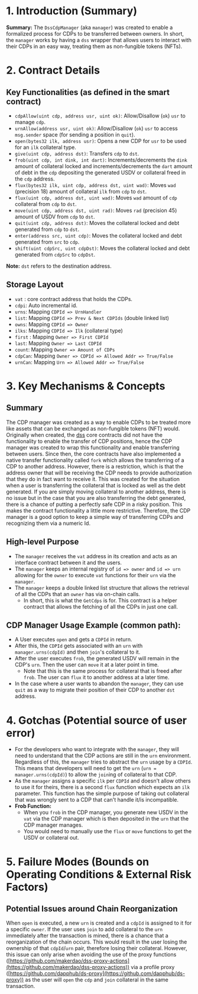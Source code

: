 # 1. Introduction (Summary)

**Summary:** The `DssCdpManager` (aka `manager`) was created to enable a formalized process for CDPs to be transferred between owners. In short, the `manager` works by having a `dss` wrapper that allows users to interact with their CDPs in an easy way, treating them as non-fungible tokens (NFTs).

# 2. Contract Details

## Key Functionalities (as defined in the smart contract)

- `cdpAllow(uint cdp, address usr, uint ok)`: Allow/Disallow (`ok`) `usr` to manage `cdp`.
- `urnAllow(address usr, uint ok)`: Allow/Disallow (`ok`) `usr` to access `msg.sender` space (for sending a position in `quit`).
- `open(bytes32 ilk, address usr)`: Opens a new CDP for `usr` to be used for an `ilk` collateral type.
- `give(uint cdp, address dst)`: Transfers `cdp` to `dst`.
- `frob(uint cdp, int dink, int dart)`: Increments/decrements the `dink` amount of collateral locked and increments/decrements the `dart` amount of debt in the `cdp` depositing the generated USDV or collateral freed in the `cdp` address.
- `flux(bytes32 ilk, uint cdp, address dst, uint wad)`: Moves `wad` (precision 18) amount of collateral `ilk` from `cdp` to `dst`.
- `flux(uint cdp, address dst, uint wad)`: Moves `wad` amount of `cdp` collateral from `cdp` to `dst`.
- `move(uint cdp, address dst, uint rad)`: Moves `rad` (precision 45) amount of USDV from `cdp` to `dst`.
- `quit(uint cdp, address dst)`: Moves the collateral locked and debt generated from `cdp` to `dst`.
- `enter(address src, uint cdp)`: Moves the collateral locked and debt generated from `src` to `cdp`.
- `shift(uint cdpSrc, uint cdpDst)`: Moves the collateral locked and debt generated from `cdpSrc` to `cdpDst`.

**Note:** `dst` refers to the destination address. 

## Storage Layout

- `vat` : core contract address that holds the CDPs.
- `cdpi`: Auto incremental id.
- `urns`: Mapping `CDPId => UrnHandler`
- `list`: Mapping `CDPId => Prev & Next CDPIds` (double linked list)
- `owns`: Mapping `CDPId => Owner`
- `ilks`: Mapping `CDPId => Ilk` (collateral type)
- `first` : Mapping `Owner => First CDPId`
- `last`: Mapping `Owner => Last CDPId`
- `count`: Mapping `Owner => Amount of CDPs`
- `cdpCan`: Mapping `Owner => CDPId => Allowed Addr => True/False`
- `urnCan`: Mapping `Urn => Allowed Addr => True/False`

# 3. Key Mechanisms & Concepts

## Summary

The CDP manager was created as a way to enable CDPs to be treated more like assets that can be exchanged as non-fungible tokens (NFT) would. Originally when created, the [dss](https://github.com/makerdao/dss/tree/master/src) core contracts did not have the functionality to enable the transfer of CDP positions, hence the CDP manager was created to wrap this functionality and enable transferring between users. Since then, the core contracts have also implemented a native transfer functionality called `fork` which allows the transferring of a CDP to another address. However, there is a restriction, which is that the address owner that will be receiving the CDP needs to provide authorization that they do in fact want to receive it. This was created for the situation when a user is transferring the collateral that is locked as well as the debt generated. If you are simply moving collateral to another address, there is no issue but in the case that you are also transferring the debt generated, there is a chance of putting a perfectly safe CDP in a risky position. This makes the contract functionality a little more restrictive. Therefore, the CDP manager is a good option to keep a simple way of transferring CDPs and recognizing them via a numeric Id.

## High-level Purpose

- The `manager` receives the `vat` address in its creation and acts as an interface contract between it and the users.
- The `manager` keeps an internal registry of `id => owner` and `id => urn` allowing for the `owner` to execute `vat` functions for their `urn` via the `manager`.
- The `manager` keeps a double linked list structure that allows the retrieval of all the CDPs that an `owner` has via on-chain calls.
    - In short, this is what the `GetCdps` is for. This contract is a helper contract that allows the fetching of all the CDPs in just one call.

## CDP **Manager Usage Example (common path):**

- A User executes `open` and gets a `CDPId` in return.
- After this, the `CDPId` gets associated with an `urn` with `manager.urns(cdpId)` and then `join`'s collateral to it.
- After the user executes `frob`, the generated USDV will remain in the CDP's `urn`. Then the user can `move` it at a later point in time.
    - Note that this is the same process for collateral that is freed after `frob`. The user can `flux` it to another address at a later time.
- In the case where a user wants to abandon the `manager`, they can use `quit` as a way to migrate their position of their CDP to another `dst` address.

# 4. Gotchas (Potential source of user error)

- For the developers who want to integrate with the `manager`, they will need to understand that the CDP actions are still in the `urn` environment. Regardless of this, the `manager` tries to abstract the `urn` usage by a `CDPId`. This means that developers will need to get the `urn` (`urn = manager.urns(cdpId)`) to allow the `join`ing of collateral to that CDP.
- As the `manager` assigns a specific `ilk` per `CDPId` and doesn't allow others to use it for theirs, there is a second `flux` function which expects an `ilk` parameter. This function has the simple purpose of taking out collateral that was wrongly sent to a CDP that can't handle it/is incompatible.
- **Frob Function:**
    - When you `frob` in the CDP manager, you generate new USDV in the `vat` via the CDP manager which is then deposited in the `urn` that the CDP manager manages.
    - You would need to manually use the `flux` or `move` functions to get the USDV or collateral out.

# 5. Failure Modes (Bounds on Operating Conditions & External Risk Factors)

## **Potential Issues around Chain Reorganization**

When `open` is executed, a new `urn` is created and a `cdpId` is assigned to it for a specific `owner`. If the user uses `join` to add collateral to the `urn` immediately after the transaction is mined, there is a chance that a reorganization of the chain occurs. This would result in the user losing the ownership of that `cdpId`/`urn` pair, therefore losing their collateral. However, this issue can only arise when avoiding the use of the proxy functions ([https://github.com/makerdao/dss-proxy-actions](https://github.com/makerdao/dss-proxy-actions)) via a profile proxy ([https://github.com/dapphub/ds-proxy](https://github.com/dapphub/ds-proxy)) as the user will `open` the `cdp` and `join` collateral in the same transaction.
